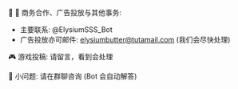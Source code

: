 📢
🤝 商务合作、广告投放与其他事务:
   - 主要联系: @ElysiumSSS_Bot
   - 广告投放亦可邮件: elysiumbutter@tutamail.com
   (我们会尽快处理)

🎮 游戏投稿: 请留言，看到会处理

🤖 小问题: 请在群聊咨询 (Bot 会自动解答)
